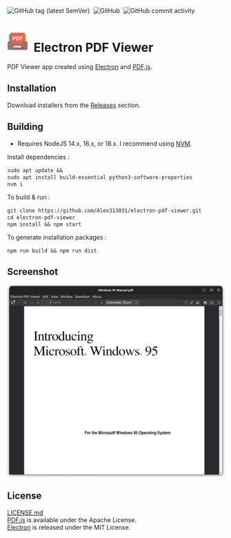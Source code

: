 ![GitHub tag (latest SemVer)](https://img.shields.io/github/v/tag/Alex313031/electron-pdf-viewer?label=Version%3A) &nbsp;![GitHub](https://img.shields.io/github/license/Alex313031/electron-pdf-viewer?color=green&label=License%3A) &nbsp;![GitHub commit activity](https://img.shields.io/github/commit-activity/w/Alex313031/electron-pdf-viewer?color=blueviolet&label=Commit%20Activity%3A) 

<img src="https://github.com/Alex313031/electron-pdf-viewer/blob/master/Logo.png" width="48">&nbsp;&nbsp;Electron PDF Viewer
==========  

PDF Viewer app created using [Electron](https://www.electronjs.org/) and [PDF.js](https://mozilla.github.io/pdf.js/).  
<!-- Checkout a more versatile file viewer - https://github.com/praharshjain/Vudit-Desktop -->

Installation
----------------

Download installers from the [Releases](https://github.com/Alex313031/electron-pdf-viewer/releases) section.

Building
----------------

 - Requires NodeJS 14.x, 16.x, or 18.x. I recommend using <a href="https://github.com/nvm-sh/nvm">NVM</a>.  

Install dependencies :
```
sudo apt update &&
sudo apt install build-essential python3-software-properties
nvm i
```

To build & run :
```
git clone https://github.com/Alex313031/electron-pdf-viewer.git
cd electron-pdf-viewer
npm install && npm start
```

To generate installation packages :
```
npm run build && npm run dist
```

Screenshot
----------------  
<img src="https://github.com/Alex313031/electron-pdf-viewer/blob/master/assets/screenshot.png" width="900">
  
License
----------------
[LICENSE.md](https://github.com/Alex313031/electron-pdf-viewer/blob/master/LICENSE.md)  
[PDF.js](https://github.com/mozilla/pdf.js) is available under the Apache License.  
[Electron](https://github.com/electron/electron) is released under the MIT License.
